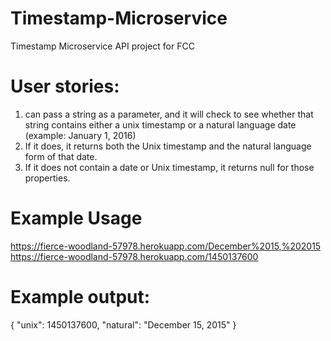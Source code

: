# Timestamp-Microservice

Timestamp Microservice API project for FCC 

# User stories:
1. can pass a string as a parameter, and it will check to see whether that string contains either a unix timestamp or a natural language date (example: January 1, 2016)
2. If it does, it returns both the Unix timestamp and the natural language form of that date.
3. If it does not contain a date or Unix timestamp, it returns null for those properties.

# Example Usage
  https://fierce-woodland-57978.herokuapp.com/December%2015,%202015
  https://fierce-woodland-57978.herokuapp.com/1450137600
  
 # Example output:
  { "unix": 1450137600, "natural": "December 15, 2015" }

